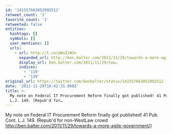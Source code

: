 ```yaml
---
id: '141557663052992512'
retweet_count: '1'
favorite_count: '1'
retweeted: false
entities:
  hashtags: []
  symbols: []
  user_mentions: []
  urls:
    - url: http://t.co/pWuZiW2n
      expanded_url: http://ben.balter.com/2011/11/29/towards-a-more-agile-government/
      display_url: ben.balter.com/2011/11/29/tow…
      indices:
        - '119'
        - '139'
original_url: https://twitter.com/benbalter/status/141557663052992512
date: '2011-11-29T16:42:31.000Z'
title: >-
  My note on Federal IT Procurement Reform finally got published! 41 Pub. Cont.
  L.J. 149. (Repub'd for…
---
```


My note on Federal IT Procurement Reform finally got published! 41 Pub. Cont. L.J. 149. (Repub'd for non-WestLaw crowd http://ben.balter.com/2011/11/29/towards-a-more-agile-government/)